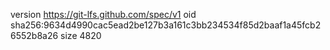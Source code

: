 version https://git-lfs.github.com/spec/v1
oid sha256:9634d4990cac5ead2be127b3a161c3bb234534f85d2baaf1a45fcb26552b8a26
size 4820
